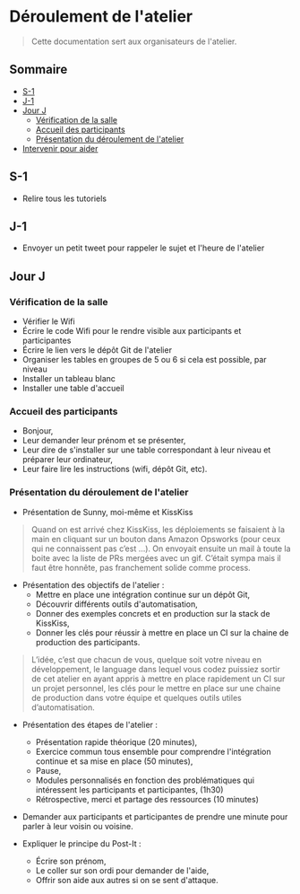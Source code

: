 # Déroulement de l'atelier

> Cette documentation sert aux organisateurs de l'atelier.

## Sommaire

- [S-1](#s-1)
- [J-1](#j-1)
- [Jour J](#jour-j)
  - [Vérification de la salle](#vérification-de-la-salle)
  - [Accueil des participants](#accueil-des-participants)
  - [Présentation du déroulement de l'atelier](#presentation-du-déroulement-de-latelier)
- [Intervenir pour aider](#intervenir-pour-aider)

## S-1

- Relire tous les tutoriels

## J-1

- Envoyer un petit tweet pour rappeler le sujet et l'heure de l'atelier

## Jour J

### Vérification de la salle

- Vérifier le Wifi
- Écrire le code Wifi pour le rendre visible aux participants et participantes
- Écrire le lien vers le dépôt Git de l'atelier
- Organiser les tables en groupes de 5 ou 6 si cela est possible, par niveau
- Installer un tableau blanc
- Installer une table d'accueil

### Accueil des participants

- Bonjour,
- Leur demander leur prénom et se présenter,
- Leur dire de s'installer sur une table correspondant à leur niveau et préparer leur ordinateur,
- Leur faire lire les instructions (wifi, dépôt Git, etc).

### Présentation du déroulement de l'atelier

- Présentation de Sunny, moi-même et KissKiss
> Quand on est arrivé chez KissKiss, les déploiements se faisaient à la main
  en cliquant sur un bouton dans Amazon Opsworks (pour ceux qui ne connaissent
  pas c’est …). On envoyait ensuite un mail à toute la boite avec la liste de
  PRs mergées avec un gif. C’était sympa mais il faut être honnête, pas
  franchement solide comme process.

- Présentation des objectifs de l'atelier :
  * Mettre en place une intégration continue sur un dépôt Git,
  * Découvrir différents outils d'automatisation,
  * Donner des exemples concrets et en production sur la stack de KissKiss,
  * Donner les clés pour réussir à mettre en place un CI sur la chaine de production des participants.

> L’idée, c’est que chacun de vous, quelque soit votre niveau en développement,
  le language dans lequel vous codez puissiez sortir de cet atelier en ayant
  appris à mettre en place rapidement un CI sur un projet personnel, les clés
  pour le mettre en place sur une chaine de production dans votre équipe et
  quelques outils utiles d’automatisation.

- Présentation des étapes de l'atelier :
  * Présentation rapide théorique (20 minutes),
  * Exercice commun tous ensemble pour comprendre l'intégration continue et sa
    mise en place (50 minutes),
  * Pause,
  * Modules personnalisés en fonction des problématiques qui intéressent les
    participants et participantes, (1h30)
  * Rétrospective, merci et partage des ressources (10 minutes)

- Demander aux participants et participantes de prendre une minute pour parler à
  leur voisin ou voisine.

- Expliquer le principe du Post-It :
  * Écrire son prénom,
  * Le coller sur son ordi pour demander de l'aide,
  * Offrir son aide aux autres si on se sent d'attaque.
